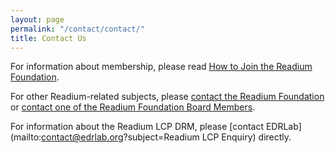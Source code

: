 ```yaml
---
layout: page
permalink: "/contact/contact/"
title: Contact Us
---
```

For information about membership, please read [How to Join the Readium Foundation](https://readium.org/membership/join/).

For other Readium-related subjects, please [contact the Readium Foundation](mailto:contact@readium.org?subject=Readium%20Enquiry) or [contact one of the Readium Foundation Board Members](https://readium.org/membership/overview/).

For information about the Readium LCP DRM, please [contact EDRLab](mailto:contact@edrlab.org?subject=Readium LCP Enquiry) directly.  
